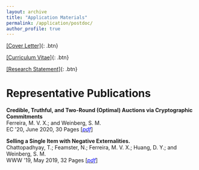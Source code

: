 ```yaml
---
layout: archive
title: "Application Materials"
permalink: /application/postdoc/
author_profile: true
---
```


[[Cover Letter]](/files/application/postdoc/cover-letter.pdf){: .btn}

[[Curriculum Vitae]](/files/application/vita-job-market.pdf){: .btn}

[[Research Statement]](/files/application/research-statement.pdf){: .btn}

# Representative Publications

<b>Credible, Truthful, and Two-Round (Optimal) Auctions via Cryptographic Commitments</b>
<br>Ferreira, M. V. X.; and Weinberg, S. M.
<br> EC '20, June 2020, 30 Pages [[<span style="color:blue">*pdf*</span>]](https://arxiv.org/pdf/2004.01598.pdf)

<b>Selling a Single Item with Negative Externalities.</b>
<br>Chattopadhyay, T.; Feamster, N.; Ferreira, M. V. X.; Huang, D. Y.; and Weinberg, S. M.
<br> WWW '19, May 2019, 32 Pages [[<span style="color:blue">*pdf*</span>]](https://arxiv.org/pdf/1902.10008.pdf)